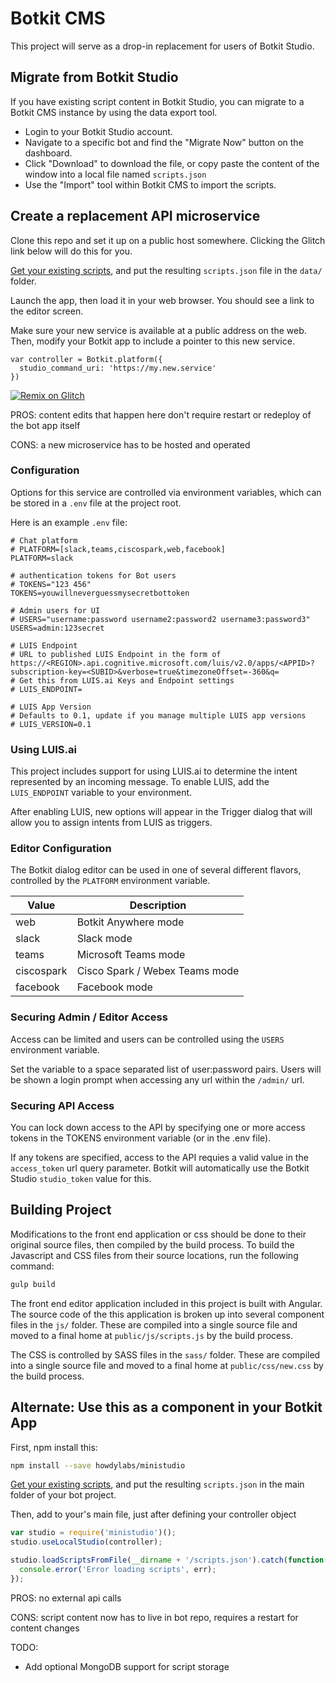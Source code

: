 # Botkit CMS

This project will serve as a drop-in replacement for users of Botkit Studio.

## Migrate from Botkit Studio

If you have existing script content in Botkit Studio, you can migrate to a Botkit CMS instance by using the data export tool.

* Login to your Botkit Studio account.  
* Navigate to a specific bot and find the "Migrate Now" button on the dashboard.
* Click "Download" to download the file, or copy paste the content of the window into a local file named `scripts.json`
* Use the "Import" tool within Botkit CMS to import the scripts.

## Create a replacement API microservice

Clone this repo and set it up on a public host somewhere. Clicking the Glitch link below will do this for you.

[Get your existing scripts](#get-script-content), and put the resulting `scripts.json` file in the `data/` folder.

Launch the app, then load it in your web browser. You should see a link to the editor screen.

Make sure your new service is available at a public address on the web. Then, modify your Botkit app to include a pointer to this new service.

```
var controller = Botkit.platform({
  studio_command_uri: 'https://my.new.service'
})
```

[![Remix on Glitch](https://cdn.glitch.com/2703baf2-b643-4da7-ab91-7ee2a2d00b5b%2Fremix-button.svg)](https://glitch.com/edit/#!/import/github/howdylabs/ministudio)

PROS: content edits that happen here don't require restart or redeploy of the bot app itself

CONS: a new microservice has to be hosted and operated

### Configuration

Options for this service are controlled via environment variables, which can be stored in a `.env` file at the project root.

Here is an example `.env` file:

```
# Chat platform
# PLATFORM=[slack,teams,ciscospark,web,facebook]
PLATFORM=slack

# authentication tokens for Bot users
# TOKENS="123 456"
TOKENS=youwillneverguessmysecretbottoken

# Admin users for UI
# USERS="username:password username2:password2 username3:password3"
USERS=admin:123secret

# LUIS Endpoint
# URL to published LUIS Endpoint in the form of https://<REGION>.api.cognitive.microsoft.com/luis/v2.0/apps/<APPID>?subscription-key=<SUBID>&verbose=true&timezoneOffset=-360&q=
# Get this from LUIS.ai Keys and Endpoint settings
# LUIS_ENDPOINT=

# LUIS App Version
# Defaults to 0.1, update if you manage multiple LUIS app versions
# LUIS_VERSION=0.1
```

### Using LUIS.ai

This project includes support for using LUIS.ai to determine the intent represented by an incoming message.
To enable LUIS, add the `LUIS_ENDPOINT` variable to your environment.

After enabling LUIS, new options will appear in the Trigger dialog that will allow you to assign intents from LUIS as triggers.

### Editor Configuration

The Botkit dialog editor can be used in one of several different flavors, controlled by the `PLATFORM` environment variable.

| Value | Description
|--- |---
| web | Botkit Anywhere mode
| slack | Slack mode
| teams | Microsoft Teams mode
| ciscospark | Cisco Spark / Webex Teams mode
| facebook | Facebook mode


### Securing Admin / Editor Access

Access can be limited and users can be controlled using the `USERS` environment variable.

Set the variable to a space separated list of user:password pairs. Users will be shown a login prompt when accessing any url within the `/admin/` url.

### Securing API Access

You can lock down access to the API by specifying one or more access tokens in the TOKENS environment variable (or in the .env file).  

If any tokens are specified, access to the API requies a valid value in the `access_token` url query parameter.  Botkit will automatically use the Botkit Studio `studio_token` value for this.

## Building Project

Modifications to the front end application or css should be done to their original source files, then compiled by the build process. To build the Javascript and CSS files from their source locations, run the following command:

```bash
gulp build
```

The front end editor application included in this project is built with Angular. The source code of the this application is broken up into several component files in the `js/` folder. These are compiled into a single source file and moved to a final home at `public/js/scripts.js`  by the build process.

The CSS is controlled by SASS files in the `sass/` folder. These are compiled into a single source file and moved to a final home at `public/css/new.css`  by the build process.


## Alternate: Use this as a component in your Botkit App

First, npm install this:

```bash
npm install --save howdylabs/ministudio
```

[Get your existing scripts](#get-script-content), and put the resulting `scripts.json` in the main folder of your bot project.

Then, add to your's main file, just after defining your controller object

```js
var studio = require('ministudio')();
studio.useLocalStudio(controller);

studio.loadScriptsFromFile(__dirname + '/scripts.json').catch(function(err) {
  console.error('Error loading scripts', err);
});
```

PROS: no external api calls

CONS: script content now has to live in bot repo, requires a restart for content changes

TODO:

* Add optional MongoDB support for script storage
